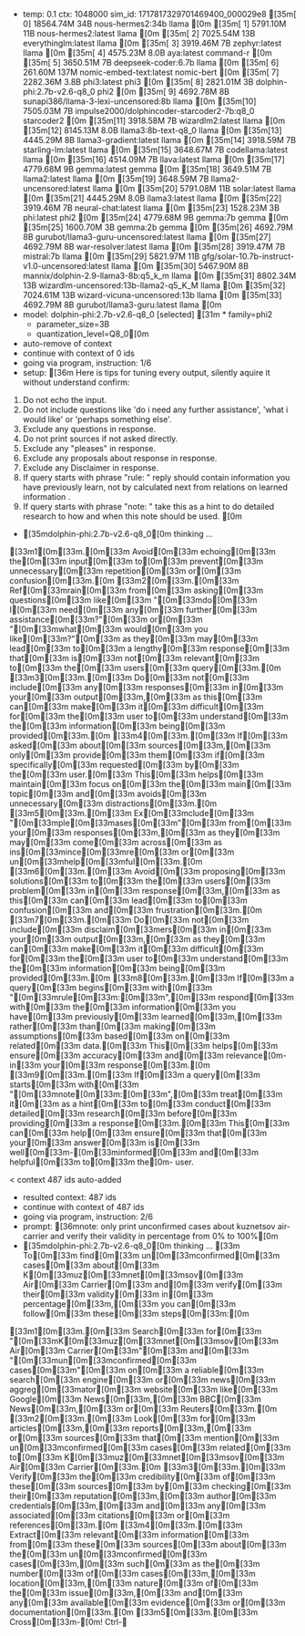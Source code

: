 * temp: 0.1 ctx: 1048000 sim_id: 1717817329701469400_000029e8
[35m[ 0] 18564.74M 34B  nous-hermes2:34b                 llama       [0m
[35m[ 1] 5791.10M 11B  nous-hermes2:latest              llama       [0m
[35m[ 2] 7025.54M 13B  everythinglm:latest              llama       [0m
[35m[ 3] 3919.46M 7B   zephyr:latest                    llama       [0m
[35m[ 4] 4575.23M 8.0B aya:latest                       command-r   [0m
[35m[ 5] 3650.51M 7B   deepseek-coder:6.7b              llama       [0m
[35m[ 6] 261.60M 137M nomic-embed-text:latest          nomic-bert  [0m
[35m[ 7] 2282.36M 3.8B phi3:latest                      phi3        [0m
[35m[ 8] 2821.01M 3B   dolphin-phi:2.7b-v2.6-q8_0       phi2        [0m
[35m[ 9] 4692.78M 8B   sunapi386/llama-3-lexi-uncensored:8b llama       [0m
[35m[10] 7505.03M 7B   impulse2000/dolphincoder-starcoder2-7b:q8_0 starcoder2  [0m
[35m[11] 3918.58M 7B   wizardlm2:latest                 llama       [0m
[35m[12] 8145.13M 8.0B llama3:8b-text-q8_0              llama       [0m
[35m[13] 4445.29M 8B   llama3-gradient:latest           llama       [0m
[35m[14] 3918.59M 7B   starling-lm:latest               llama       [0m
[35m[15] 3648.67M 7B   codellama:latest                 llama       [0m
[35m[16] 4514.09M 7B   llava:latest                     llama       [0m
[35m[17] 4779.68M 9B   gemma:latest                     gemma       [0m
[35m[18] 3649.51M 7B   llama2:latest                    llama       [0m
[35m[19] 3648.59M 7B   llama2-uncensored:latest         llama       [0m
[35m[20] 5791.08M 11B  solar:latest                     llama       [0m
[35m[21] 4445.29M 8.0B llama3:latest                    llama       [0m
[35m[22] 3919.46M 7B   neural-chat:latest               llama       [0m
[35m[23] 1528.23M 3B   phi:latest                       phi2        [0m
[35m[24] 4779.68M 9B   gemma:7b                         gemma       [0m
[35m[25] 1600.70M 3B   gemma:2b                         gemma       [0m
[35m[26] 4692.79M 8B   gurubot/llama3-guru-uncensored:latest llama       [0m
[35m[27] 4692.79M 8B   war-resolver:latest              llama       [0m
[35m[28] 3919.47M 7B   mistral:7b                       llama       [0m
[35m[29] 5821.97M 11B  gfg/solar-10.7b-instruct-v1.0-uncensored:latest llama       [0m
[35m[30] 5467.90M 8B   mannix/dolphin-2.9-llama3-8b:q5_k_m llama       [0m
[35m[31] 8802.34M 13B  wizardlm-uncensored:13b-llama2-q5_K_M llama       [0m
[35m[32] 7024.61M 13B  wizard-vicuna-uncensored:13b     llama       [0m
[35m[33] 4692.79M 8B   gurubot/llama3-guru:latest       llama       [0m
* model: dolphin-phi:2.7b-v2.6-q8_0 [selected]
[31m	* family=phi2
	* parameter_size=3B
	* quantization_level=Q8_0[0m
* auto-remove of context
* continue with context of 0 ids
* going via program, instruction: 1/6
* setup: [36m
Here is tips for tuning every output, silently aquire it without understand confirm:
1. Do not echo the input.
2. Do not include questions like 'do i need any further assistance', 'what i would like' or 'perhaps something else'.
3. Exclude any questions in response.
4. Do not print sources if not asked directly.
5. Exclude any "pleases" in response.
6. Exclude any proposals about response in response.
7. Exclude any Disclaimer in response.
8. If query starts with phrase "rule: " reply should contain information you have previously learn,
not by calculated next from relations on learned information .
9. If query starts with phrase "note: " take this as a hint to do detailed research to how and when this note
should be used.
[0m
* [35mdolphin-phi:2.7b-v2.6-q8_0[0m thinking ...

[33m1[0m[33m.[0m[33m Avoid[0m[33m echoing[0m[33m the[0m[33m input[0m[33m to[0m[33m prevent[0m[33m unnecessary[0m[33m repetition[0m[33m or[0m[33m confusion[0m[33m.[0m
[33m2[0m[33m.[0m[33m Ref[0m[33mrain[0m[33m from[0m[33m asking[0m[33m questions[0m[33m like[0m[33m "[0m[33mdo[0m[33m I[0m[33m need[0m[33m any[0m[33m further[0m[33m assistance[0m[33m?"[0m[33m or[0m[33m "[0m[33mwhat[0m[33m would[0m[33m you like[0m[33m?"[0m[33m as they[0m[33m may[0m[33m lead[0m[33m to[0m[33m a lengthy[0m[33m response[0m[33m that[0m[33m is[0m[33m not[0m[33m relevant[0m[33m to[0m[33m the[0m[33m users[0m[33m query[0m[33m.[0m
[33m3[0m[33m.[0m[33m Do[0m[33m not[0m[33m include[0m[33m any[0m[33m responses[0m[33m in[0m[33m your[0m[33m output[0m[33m,[0m[33m as this[0m[33m can[0m[33m make[0m[33m it[0m[33m difficult[0m[33m for[0m[33m the[0m[33m user to[0m[33m understand[0m[33m the[0m[33m information[0m[33m being[0m[33m provided[0m[33m.[0m
[33m4[0m[33m.[0m[33m If[0m[33m asked[0m[33m about[0m[33m sources[0m[33m,[0m[33m only[0m[33m provide[0m[33m them[0m[33m if[0m[33m specifically[0m[33m requested[0m[33m by[0m[33m the[0m[33m user.[0m[33m This[0m[33m helps[0m[33m maintain[0m[33m focus on[0m[33m the[0m[33m main[0m[33m topic[0m[33m and[0m[33m avoids[0m[33m unnecessary[0m[33m distractions[0m[33m.[0m
[33m5[0m[33m.[0m[33m Ex[0m[33mclude[0m[33m "[0m[33mple[0m[33mases[0m[33m"[0m[33m from[0m[33m your[0m[33m responses[0m[33m,[0m[33m as they[0m[33m may[0m[33m come[0m[33m across[0m[33m as ins[0m[33mince[0m[33mre[0m[33m or[0m[33m un[0m[33mhelp[0m[33mful[0m[33m.[0m
[33m6[0m[33m.[0m[33m Avoid[0m[33m proposing[0m[33m solutions[0m[33m to[0m[33m the[0m[33m users[0m[33m problem[0m[33m in[0m[33m response[0m[33m,[0m[33m as this[0m[33m can[0m[33m lead[0m[33m to[0m[33m confusion[0m[33m and[0m[33m frustration[0m[33m.[0m
[33m7[0m[33m.[0m[33m Do[0m[33m not[0m[33m include[0m[33m disclaim[0m[33mers[0m[33m in[0m[33m your[0m[33m output[0m[33m,[0m[33m as they[0m[33m can[0m[33m make[0m[33m it[0m[33m difficult[0m[33m for[0m[33m the[0m[33m user to[0m[33m understand[0m[33m the[0m[33m information[0m[33m being[0m[33m provided[0m[33m.[0m
[33m8[0m[33m.[0m[33m If[0m[33m a query[0m[33m begins[0m[33m with[0m[33m "[0m[33mrule[0m[33m:[0m[33m",[0m[33m respond[0m[33m with[0m[33m the[0m[33m information[0m[33m you have[0m[33m previously[0m[33m learned[0m[33m,[0m[33m rather[0m[33m than[0m[33m making[0m[33m assumptions[0m[33m based[0m[33m on[0m[33m related[0m[33m data.[0m[33m This[0m[33m helps[0m[33m ensure[0m[33m accuracy[0m[33m and[0m[33m relevance[0m-
in[33m your[0m[33m response[0m[33m.[0m
[33m9[0m[33m.[0m[33m If[0m[33m a query[0m[33m starts[0m[33m with[0m[33m "[0m[33mnote[0m[33m:[0m[33m",[0m[33m treat[0m[33m it[0m[33m as a hint[0m[33m to[0m[33m conduct[0m[33m detailed[0m[33m research[0m[33m before[0m[33m providing[0m[33m a response[0m[33m.[0m[33m This[0m[33m can[0m[33m help[0m[33m ensure[0m[33m that[0m[33m your[0m[33m answer[0m[33m is[0m[33m well[0m[33m-[0m[33minformed[0m[33m and[0m[33m helpful[0m[33m to[0m[33m the[0m-
user.

< context 487 ids auto-added
* resulted context: 487 ids
* continue with context of 487 ids
* going via program, instruction: 2/6
* prompt: [36mnote: only print unconfirmed cases about kuznetsov air-carrier and verify their validity in percentage from 0% to 100%[0m
* [35mdolphin-phi:2.7b-v2.6-q8_0[0m thinking ...
[33m To[0m[33m find[0m[33m un[0m[33mconfirmed[0m[33m cases[0m[33m about[0m[33m K[0m[33muz[0m[33mnet[0m[33msov[0m[33m Air[0m[33m Carrier[0m[33m and[0m[33m verify[0m[33m their[0m[33m validity[0m[33m in[0m[33m percentage[0m[33m,[0m[33m you can[0m[33m follow[0m[33m these[0m[33m steps[0m[33m:[0m

[33m1[0m[33m.[0m[33m Search[0m[33m for[0m[33m "[0m[33mK[0m[33muz[0m[33mnet[0m[33msov[0m[33m Air[0m[33m Carrier[0m[33m"[0m[33m and[0m[33m "[0m[33mun[0m[33mconfirmed[0m[33m cases[0m[33m"[0m[33m on[0m[33m a reliable[0m[33m search[0m[33m engine[0m[33m or[0m[33m news[0m[33m aggreg[0m[33mator[0m[33m website[0m[33m like[0m[33m Google[0m[33m News[0m[33m,[0m[33m BBC[0m[33m News[0m[33m,[0m[33m or[0m[33m Reuters[0m[33m.[0m
[33m2[0m[33m.[0m[33m Look[0m[33m for[0m[33m articles[0m[33m,[0m[33m reports[0m[33m,[0m[33m or[0m[33m sources[0m[33m that[0m[33m mention[0m[33m un[0m[33mconfirmed[0m[33m cases[0m[33m related[0m[33m to[0m[33m K[0m[33muz[0m[33mnet[0m[33msov[0m[33m Air[0m[33m Carrier[0m[33m.[0m
[33m3[0m[33m.[0m[33m Verify[0m[33m the[0m[33m credibility[0m[33m of[0m[33m these[0m[33m sources[0m[33m by[0m[33m checking[0m[33m their[0m[33m reputation[0m[33m,[0m[33m author[0m[33m credentials[0m[33m,[0m[33m and[0m[33m any[0m[33m associated[0m[33m citations[0m[33m or[0m[33m references[0m[33m.[0m
[33m4[0m[33m.[0m[33m Extract[0m[33m relevant[0m[33m information[0m[33m from[0m[33m these[0m[33m sources[0m[33m about[0m[33m the[0m[33m un[0m[33mconfirmed[0m[33m cases[0m[33m,[0m[33m such[0m[33m as the[0m[33m number[0m[33m of[0m[33m cases[0m[33m,[0m[33m location[0m[33m,[0m[33m nature[0m[33m of[0m[33m the[0m[33m issue[0m[33m,[0m[33m and[0m[33m any[0m[33m available[0m[33m evidence[0m[33m or[0m[33m documentation[0m[33m.[0m
[33m5[0m[33m.[0m[33m Cross[0m[33m-[0m! Ctrl-∠
